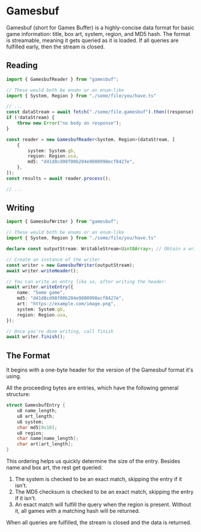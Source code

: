 # Gamesbuf

Gamesbuf (short for Games Buffer) is a highly-concise data format for basic game information: title, box art, system, region, and MD5 hash. The format is streamable, meaning it gets queried as it is loaded. If all queries are fulfilled early, then the stream is closed.

## Reading

```ts
import { GamesbufReader } from "gamesbuf";

// These would both be enums or an enum-like
import { System, Region } from "./some/file/you/have.ts"

// ...
const dataStream = await fetch("./some/file.gamesbuf").then((response) => response.body);
if (!dataStream) {
	throw new Error("no body on response");
}

const reader = new GamesbufReader<System, Region>(dataStream, [
	{
		system: System.gb,
		region: Region.usa,
		md5: "d41d8cd98f00b204e9800998ecf8427e",
	},
]);
const results = await reader.process();

// ...
```

## Writing

```ts
import { GamesbufWriter } from "gamesbuf";

// These would both be enums or an enum-like
import { System, Region } from "./some/file/you/have.ts"

declare const outputStream: WritableStream<Uint8Array>; // Obtain a writable stream.

// Create an instance of the writer
const writer = new GamesbufWriter(outputStream);
await writer.writeHeader();

// You can write an entry like so, after writing the header:
await writer.writeEntry({
	name: "Some game",
	md5: "d41d8cd98f00b204e9800998ecf8427e",
	art: "https://example.com/image.png",
	system: System.gb,
	region: Region.usa,
});

// Once you're done writing, call finish
await writer.finish();
```

## The Format

It begins with a one-byte header for the version of the Gamesbuf format it's using.

All the proceeding bytes are entries, which have the following general structure:
```c
struct GamesbufEntry {
	u8 name_length;
	u8 art_length;
	u8 system;
	char md5[0x10];
	u8 region;
	char name[name_length];
	char art[art_length];
}
```

This ordering helps us quickly determine the size of the entry. Besides name and box art, the rest get queried:
1. The system is checked to be an exact match, skipping the entry if it isn't.
2. The MD5 checksum is checked to be an exact match, skipping the entry if it isn't.
3. An exact match will fulfill the query when the region is present. Without it, all games with a matching hash will be returned.

When all queries are fulfilled, the stream is closed and the data is returned.
